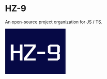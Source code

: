 # HZ-9

An open-source project organization for JS / TS.

<img src="./SQUARE-LOGO.png" alt="LOGO" style="width: 200px; height: 150px">
